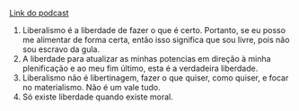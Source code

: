 [Link do podcast](https://www.youtube.com/watch?v=Q3JdGwZoqYI)

1. Liberalismo é a liberdade de fazer o que é certo. Portanto, se eu posso me alimentar de forma certa, então isso significa que sou livre, pois não sou escravo da gula. 
2. A liberdade para atualizar as minhas potencias em direção à minha plenificação e ao meu fim último, esta é a verdadeira liberdade.
3. Liberalismo não é libertinagem, fazer o que quiser, como quiser, e focar no materialismo. Não é um vale tudo.
4. Só existe liberdade quando existe moral.